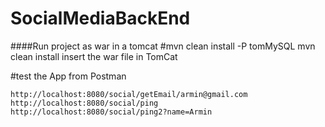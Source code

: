 # SocialMediaBackEnd



####Run project as war in a tomcat
#mvn clean install -P tomMySQL
    mvn clean install
    insert the war file in TomCat
    
    
#test the App from Postman

    http://localhost:8080/social/getEmail/armin@gmail.com
    http://localhost:8080/social/ping
    http://localhost:8080/social/ping2?name=Armin

